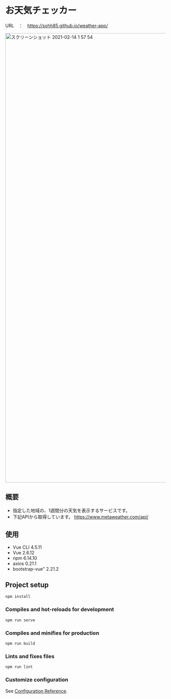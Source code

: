 # お天気チェッカー

URL　：　https://sohh85.github.io/weather-app/


<img width="1406" alt="スクリーンショット 2021-02-14 1 57 54" src="https://user-images.githubusercontent.com/67961122/107855902-97f4f780-6e68-11eb-8138-aa822b1b4e1f.png">


## 概要
- 指定した地域の、1週間分の天気を表示するサービスです。
- 下記APIから取得しています。
https://www.metaweather.com/api/

## 使用
- Vue CLI 4.5.11
- Vue 2.6.12
- npm 6.14.10
- axios 0.21.1
- bootstrap-vue" 2.21.2

## Project setup
```
npm install
```

### Compiles and hot-reloads for development
```
npm run serve
```

### Compiles and minifies for production
```
npm run build
```

### Lints and fixes files
```
npm run lint
```

### Customize configuration
See [Configuration Reference](https://cli.vuejs.org/config/).

